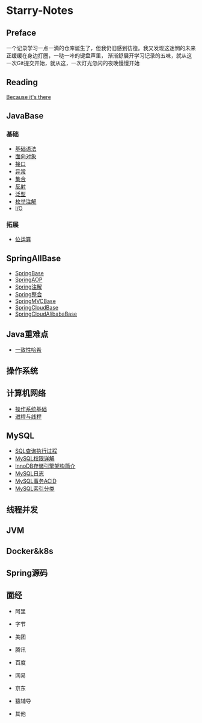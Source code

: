 # Starry-Notes

## Preface

一个记录学习一点一滴的仓库诞生了，但我仍旧感到彷徨。我又发现这迷惘的未来正缓缓在身边打圈，一哒一咔的键盘声里，
渐渐舒展开学习记录的五味，就从这一次Git提交开始，就从这，一次灯光忽闪的夜晚慢慢开始

## Reading
[Because it's there](https://wardseptember.github.io/notes/#/)

## JavaBase

### 基础

- [基础语法](JavaBase/基础语法.md)
- [面向对象](JavaBase/面向对象.md)
- [接口](JavaBase/接口.md)
- [异常](JavaBase/异常.md)
- [集合](JavaBase/集合.md)
- [反射](JavaBase/反射.md)
- [泛型](JavaBase/泛型.md)
- [枚举注解](JavaBase/枚举注解.md)
- [I/O](JavaBase/IO.md)

### 拓展

- [位运算](JavaBase/位运算.md)

## SpringAllBase

- [SpringBase](SpringAllBase/Spring/SpringBase.md)
- [SpringAOP](SpringAllBase/Spring/SpringAOP.md)
- [Spring注解](SpringAllBase/Spring/Spring注解.md)
- [Spring整合](SpringAllBase/Spring/Spring整合.md)
- [SpringMVCBase](SpringAllBase/SpringMVC/SpringMVC.md)
- [SpringCloudBase](SpringAllBase/SpringCloud/SpringCloud.md)
- [SpringCloudAlibabaBase](SpringAllBase/SpringCloudAlibaba/SpringCloudAlibaba.md)

## Java重难点
- [一致性哈希](KeyPoints/ConsistentHashing.md)

## 操作系统

## 计算机网络
- [操作系统基础](OperatingSystem/操作系统基础.md)
- [进程与线程](OperatingSystem/进程与线程.md)


## MySQL
- [SQL查询执行过程](MySQL/SQL查询执行过程.md)
- [MySQL权限详解](MySQL/MySQL权限详解.md)
- [InnoDB存储引擎架构简介](MySQL/InnoDB存储引擎架构简介.md)
- [MySQL日志](MySQL/MySQL日志.md)
- [MySQL事务ACID](MySQL/MySQL事务ACID.md)
- [MySQL索引分类](MySQL/MySQL索引分类.md)

## 线程并发

## JVM

## Docker&k8s

## Spring源码

## 面经

- 阿里

- 字节

- 美团

- 腾讯

- 百度

- 网易

- 京东

- 猿辅导

- 其他
